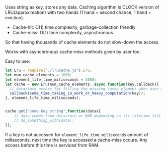 Uses string as key, stores any data. Caching algorithm is CLOCK version of LRU(approximation) with two hands (1 hand = second chance, 1 hand = eviction).

- Cache-hit: O(1) time complexity, garbage-collection friendly
- Cache-miss: O(1) time complexity, asynchronous


So that having thousands of cache elements do not slow-down the access. 

Works with asynchronous cache-miss methods given by user too.

Easy to use:

```JavaScript
let Lru = require("./lrucache.js").Lru;
let num_cache_elements = 1000;
let element_life_time_miliseconds = 1000;
let cache = new Lru(num_cache_elements, async function(key,callback){
  // datastore access for filling the missing cache element when user access key
  callback(some_time_taking_io_work_or_heavy_computation(key)); 
}, element_life_time_miliseconds);


cache.get("some_key_string",function(data){
    // data comes from datastore or RAM depending on its lifetime left or the key acceess pattern
    // do_something_with(data);
});
```

If a key is not accessed for ```element_life_time_miliseconds``` amount of miliseconds, next time the key is accessed a cache-miss occurs. Any access before this time is serviced from RAM.
